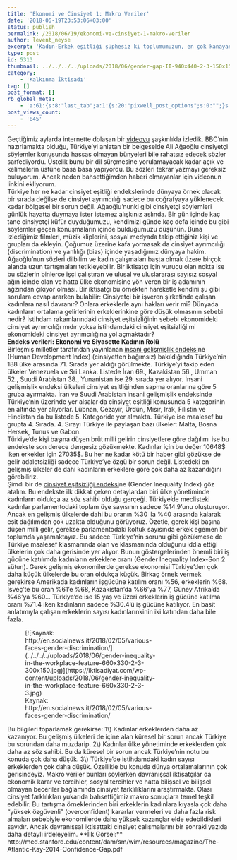 ```yaml
---
title: 'Ekonomi ve Cinsiyet 1: Makro Veriler'
date: '2018-06-19T23:53:06+03:00'
status: publish
permalink: /2018/06/19/ekonomi-ve-cinsiyet-1-makro-veriler
author: levent_neyse
excerpt: 'Kadın-Erkek eşitliği şüphesiz ki toplumumuzun, en çok kanayan yaralarından biri. Bu bir türlü kapatamadığımız cinsiyet ayrımcılığı sadece bizim coğrafyamıza özgü bir problem de değil. Somut verilerle dünya''da ve ülkemizde kadın-erkek eşitsizliğine daha detaylıca göz atalım.'
type: post
id: 5313
thumbnail: ../../../../uploads/2018/06/gender-gap-II-940x440-2-3-150x150.jpg
category:
    - 'Kalkınma İktisadı'
tag: []
post_format: []
rb_global_meta:
    - 'a:61:{s:8:"last_tab";a:1:{s:20:"pixwell_post_options";s:0:"";}s:13:"title_tagline";s:0:"";s:11:"primary_cat";s:1:"0";s:11:"meta_custom";s:0:"";s:10:"single_top";s:1:"1";s:13:"single_bottom";s:1:"1";s:13:"single_schema";s:7:"default";s:12:"sidebar_name";s:7:"default";s:9:"feat_size";s:7:"default";s:11:"feat_credit";s:0:"";s:11:"post_review";s:2:"-1";s:12:"review_users";s:2:"-1";s:12:"review_style";s:2:"-1";s:11:"review_feat";s:0:"";s:14:"review_label_1";s:0:"";s:13:"review_star_1";s:0:"";s:14:"review_label_2";s:0:"";s:13:"review_star_2";s:0:"";s:14:"review_label_3";s:0:"";s:13:"review_star_3";s:0:"";s:14:"review_label_4";s:0:"";s:13:"review_star_4";s:0:"";s:14:"review_label_5";s:0:"";s:13:"review_star_5";s:0:"";s:14:"review_label_6";s:0:"";s:13:"review_star_6";s:0:"";s:14:"review_label_7";s:0:"";s:13:"review_star_7";s:0:"";s:11:"review_meta";s:0:"";s:11:"review_pros";s:0:"";s:11:"review_cons";s:0:"";s:14:"review_summary";s:0:"";s:13:"review_button";s:0:"";s:18:"review_destination";s:0:"";s:9:"video_url";s:0:"";s:11:"video_embed";s:0:"";s:12:"video_hosted";s:0:"";s:14:"video_autoplay";s:7:"default";s:9:"audio_url";s:0:"";s:11:"audio_embed";s:0:"";s:12:"audio_hosted";s:0:"";s:12:"gallery_data";s:0:"";s:14:"gallery_layout";s:7:"default";s:11:"single_left";s:7:"default";s:19:"single_left_article";s:7:"default";s:11:"source_name";s:0:"";s:10:"source_url";s:0:"";s:8:"via_name";s:0:"";s:7:"via_url";s:0:"";s:9:"shop_post";s:2:"-1";s:18:"shop_post_position";s:3:"top";s:15:"shop_post_title";s:0:"";s:15:"shop_post_embed";s:0:"";s:12:"shop_post_wc";s:0:"";s:12:"sponsor_post";s:2:"-1";s:11:"sponsor_url";s:0:"";s:12:"sponsor_name";s:0:"";s:12:"sponsor_logo";s:0:"";s:16:"sponsor_redirect";s:2:"-1";s:11:"start_share";s:0:"";s:10:"start_view";s:0:"";}'
post_views_count:
    - '845'
---
```

Geçtiğimiz aylarda internette dolaşan bir [videoyu](http://alkislarlayasiyorum.com/icerik/339536/ali-agaoglu-bbc-belgeselinde) şaşkınlıkla izledik. BBC’nin hazırlamakta olduğu, Türkiye’yi anlatan bir belgeselde Ali Ağaoğlu cinsiyetçi söylemler konusunda hassas olmayan bünyeleri bile rahatsız edecek sözler sarfediyordu. Üstelik bunu bir dil sürçmesine yorulamayacak kadar açık ve kelimelerin üstüne basa basa yapıyordu. Bu sözleri tekrar yazmayı gereksiz buluyorum. Ancak neden bahsettiğimden haberi olmayanlar için videonun linkini ekliyorum.  
Türkiye her ne kadar cinsiyet eşitliği endekslerinde dünyaya örnek olacak bir sırada değilse de cinsiyet ayrımcılığı sadece bu coğrafyaya yüklenecek kadar bölgesel bir sorun değil. Ağaoğlu’nunki gibi cinsiyetçi söylemleri günlük hayatta duymaya ister istemez alışkınız aslında. Bir gün içinde kaç tane cinsiyetçi küfür duyduğumuzu, kendimizi günde kaç defa içinde bu gibi söylemler geçen konuşmaların içinde bulduğumuzu düşünün. Buna izlediğimiz filmleri, müzik kliplerini, sosyal medyada takip ettiğiniz kişi ve grupları da ekleyin. Çoğumuz üzerine kafa yormasak da cinsiyet ayrımcılığı (discrimination) ve yanlılığı (bias) içinde yaşadığımız dünyaya hakim. Ağaoğlu’nun sözleri dilbilim ve kadın çalışmaları başta olmak üzere birçok alanda uzun tartışmaları tetikleyebilir. Bir iktisatçı için vurucu olan nokta ise bu sözlerin binlerce işçi çalıştıran ve ulusal ve uluslararası sayısız sosyal ağın içinde olan ve hatta ülke ekonomisine yön veren bir iş adamının ağzından çıkıyor olması. Bir iktisatçı bu örnekten hareketle kendini şu gibi sorulara cevap ararken bulabilir: Cinsiyetçi bir işveren şirketinde çalışan kadınlara nasıl davranır? Onlara erkeklerle aynı hakları verir mi? Dünyada kadınların ortalama gelirlerinin erkeklerinkine göre düşük olmasının sebebi nedir? İstihdam rakamlarındaki cinsiyet eşitsizliğinin sebebi ekonomideki cinsiyet ayrımcılığı mıdır yoksa istihdamdaki cinsiyet eşitsizliği mi ekonomideki cinsiyet ayrımcılığına yol açmaktadır?  
**Endeks verileri: Ekonomi ve Siyasette Kadının Rolü**  
Birleşmiş milletler tarafından yayınlanan [insani gelişmişlik endeksi](http://hdr.undp.org/en/composite/GDI#b)ne (Human Development Index) (cinsiyetten bağımsız) bakıldığında Türkiye’nin 188 ülke arasında 71. Sırada yer aldığı görülmekte. Türkiye’yi takip eden ülkeler Venezuela ve Sri Lanka. Listede İran 69., Kazakistan 56., Umman 52., Suudi Arabistan 38., Yunanistan ise 29. sırada yer alıyor. İnsani gelişmişlik endeksi ülkeleri cinsiyet eşitliğinden sapma oranlarına göre 5 gruba ayırmakta. İran ve Suudi Arabistan insani gelişmişlik endeksinde Türkiye’nin üzerinde yer alsalar da cinsiyet eşitliği konusunda 5 kategorinin en altında yer alıyorlar. Lübnan, Cezayir, Ürdün, Mısır, Irak, Filistin ve Hindistan da bu listede 5. Kategoride yer almakta. Türkiye ise maalesef bu grupta 4. Sırada. 4. Sırayı Türkiye ile paylaşan bazı ülkeler: Malta, Bosna Hersek, Tunus ve Gabon.  
Türkiye’de kişi başına düşen brüt milli gelirin cinsiyetlere göre dağılımı ise bu endekste son derece dengesiz gözükmekte. Kadınlar için bu değer 10648$ iken erkekler için 27035$. Bu her ne kadar kötü bir haber gibi gözükse de gelir adaletsizliği sadece Türkiye’ye özgü bir sorun değil. Listedeki en gelişmiş ülkeler de dahi kadınların erkeklere göre çok daha az kazandığını görebiliriz.  
Şimdi bir de [cinsiyet eşitsizliği endeksi](http://hdr.undp.org/en/composite/GII)ne (Gender Inequalıty Index) göz atalım. Bu endekste ilk dikkat çeken detaylardan biri ülke yönetiminde kadınların oldukça az söz sahibi olduğu gerçeği. Türkiye’de meclisteki kadınlar parlamentodaki toplam üye sayısının sadece %14.9’unu oluşturuyor. Ancak en gelişmiş ülkelerde dahi bu oranın %30 ila %40 arasında kalarak eşit dağılımdan çok uzakta olduğunu görüyoruz. Özetle, gerek kişi başına düşen milli gelir, gerekse parlamentodaki koltuk sayısında erkek egemen bir toplumda yaşamaktayız. Bu sadece Türkiye’nin sorunu gibi gözükmese de Türkiye maalesef klasmanında olan ve klasmanında olduğunu iddia ettiği ülkelerin çok daha gerisinde yer alıyor. Bunun göstergelerinden önemli biri iş gücüne katılımda kadınların erkeklere oranı (Gender Inequality Index-Son 2 sütun). Gerek gelişmiş ekonomilerde gerekse ekonomisi Türkiye’den çok daha küçük ülkelerde bu oran oldukça küçük. Birkaç örnek vermek gerekirse Amerikada kadınların işgücüne katılım oranı %56, erkeklerin %68. İsveç’te bu oran %61’e %68, Kazakistan’da %66’ya %77, Güney Afrika’da %46’ya %60… Türkiye’de ise 15 yaş ve üzeri erkeklerin iş gücüne katılma oranı %71.4 iken kadınların sadece %30.4’ü iş gücüne katılıyor. En basit anlatımıyla çalışan erkeklerin sayısı kadınlarınkinin iki katından daha bile fazla.  
<figure aria-describedby="caption-attachment-5315" class="wp-caption aligncenter" id="attachment_5315" style="width: 300px">[![Kaynak: http://en.socialnews.it/2018/02/05/various-faces-gender-discrimination/](../../../../uploads/2018/06/gender-inequality-in-the-workplace-feature-660x330-2-3-300x150.jpg)](https://iktisadiyat.com/wp-content/uploads/2018/06/gender-inequality-in-the-workplace-feature-660x330-2-3-3.jpg)<figcaption class="wp-caption-text" id="caption-attachment-5315">Kaynak: http://en.socialnews.it/2018/02/05/various-faces-gender-discrimination/</figcaption></figure>  
Bu bilgileri toparlamak gerekirse:  
1\) Kadınlar erkeklerden daha az kazanıyor. Bu gelişmiş ülkeleri de içine alan küresel bir sorun ancak Türkiye bu sorundan daha muzdarip.  
2\) Kadınlar ülke yönetiminde erkeklerden çok daha az söz sahibi. Bu da küresel bir sorun ancak Türkiye’nin notu bu konuda çok daha düşük.  
3\) Türkiye’de istihdamdaki kadın sayısı erkeklerden çok daha düşük. Özellikle bu konuda dünya ortalamalarının çok gerisindeyiz.  
Makro veriler bunları söylerken davranışsal iktisatçılar da ekonomik karar ve tercihler, sosyal tercihler ve hatta bilişsel ve bilişsel olmayan beceriler bağlamında cinsiyet farklılıklarını araştırmakta. Olası cinsiyet farklılıkları yukarıda bahsettiğimiz makro sonuçlara temel teşkil edebilir. Bu tartışma örneklerinden biri erkeklerin kadınlara kıyasla çok daha “yüksek özgüvenli” (overconfident) kararlar vermeleri ve daha fazla risk almaları sebebiyle ekonomilerde daha yüksek kazançlar elde edebildikleri savıdır. Ancak davranışsal iktisattaki cinsiyet çalışmalarını bir sonraki yazıda daha detaylı irdeleyelim.  
**İlk Görsel:** http://med.stanford.edu/content/dam/sm/wim/resources/magazine/The-Atlantic-Kay-2014-Confidence-Gap.pdf